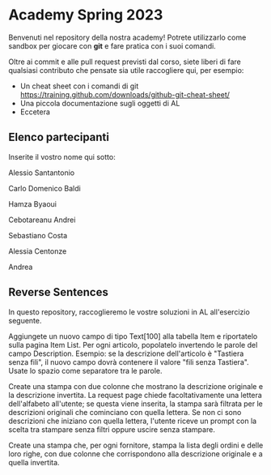# Academy Spring 2023

Benvenuti nel repository della nostra academy! Potrete utilizzarlo come sandbox per giocare con **git** e fare pratica con i suoi comandi.

Oltre ai commit e alle pull request previsti dal corso, siete liberi di fare qualsiasi contributo che pensate sia utile raccogliere qui, per esempio:

* Un cheat sheet con i comandi di git
https://training.github.com/downloads/github-git-cheat-sheet/
* Una piccola documentazione sugli oggetti di AL
* Eccetera

## Elenco partecipanti

Inserite il vostro nome qui sotto:

Alessio Santantonio

Carlo Domenico Baldi

Hamza Byaoui

Cebotareanu Andrei

Sebastiano Costa

Alessia Centonze
 
Andrea

## Reverse Sentences

In questo repository, raccoglieremo le vostre soluzioni in AL all'esercizio seguente.

Aggiungete un nuovo campo di tipo Text[100] alla tabella Item e riportatelo sulla pagina Item List. Per ogni articolo, popolatelo invertendo le parole del campo Description. Esempio: se la descrizione dell'articolo è "Tastiera senza fili", il nuovo campo dovrà contenere il valore "fili senza Tastiera". Usate lo spazio come separatore tra le parole.

Create una stampa con due colonne che mostrano la descrizione originale e la descrizione invertita. La request page chiede facoltativamente una lettera dell'alfabeto all'utente; se questa viene inserita, la stampa sarà filtrata per le descrizioni originali che cominciano con quella lettera. Se non ci sono descrizioni che iniziano con quella lettera, l'utente riceve un prompt con la scelta tra stampare senza filtri oppure uscire senza stampare.

Create una stampa che, per ogni fornitore, stampa la lista degli ordini e delle loro righe, con due colonne che corrispondono alla descrizione originale e a quella invertita.